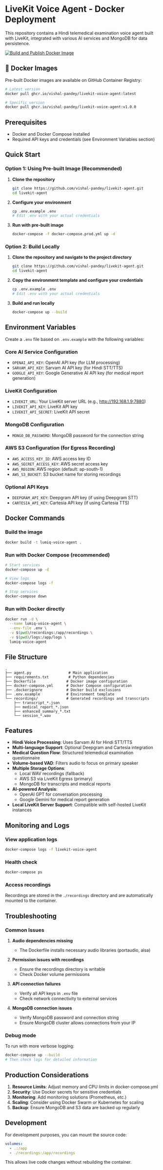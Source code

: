 # LiveKit Voice Agent - Docker Deployment

This repository contains a Hindi telemedical examination voice agent built with LiveKit, integrated with various AI services and MongoDB for data persistence.

[![Build and Publish Docker Image](https://github.com/vishal-pandey/livekit-agent/actions/workflows/build-image.yml/badge.svg)](https://github.com/vishal-pandey/livekit-agent/actions/workflows/build-image.yml)

## 🐳 Docker Images

Pre-built Docker images are available on GitHub Container Registry:

```bash
# Latest version
docker pull ghcr.io/vishal-pandey/livekit-voice-agent:latest

# Specific version
docker pull ghcr.io/vishal-pandey/livekit-voice-agent:v1.0.0
```

## Prerequisites

- Docker and Docker Compose installed
- Required API keys and credentials (see Environment Variables section)

## Quick Start

### Option 1: Using Pre-built Image (Recommended)

1. **Clone the repository**
   ```bash
   git clone https://github.com/vishal-pandey/livekit-agent.git
   cd livekit-agent
   ```

2. **Configure your environment**
   ```bash
   cp .env.example .env
   # Edit .env with your actual credentials
   ```

3. **Run with pre-built image**
   ```bash
   docker-compose -f docker-compose.prod.yml up -d
   ```

### Option 2: Build Locally

1. **Clone the repository and navigate to the project directory**
   ```bash
   git clone https://github.com/vishal-pandey/livekit-agent.git
   cd livekit-agent
   ```

2. **Copy the environment template and configure your credentials**
   ```bash
   cp .env.example .env
   # Edit .env with your actual credentials
   ```

3. **Build and run locally**
   ```bash
   docker-compose up --build
   ```

## Environment Variables

Create a `.env` file based on `.env.example` with the following variables:

### Core AI Service Configuration
- `OPENAI_API_KEY`: OpenAI API key (for LLM processing)
- `SARVAM_API_KEY`: Sarvam AI API key (for Hindi STT/TTS)
- `GOOGLE_API_KEY`: Google Generative AI API key (for medical report generation)

### LiveKit Configuration
- `LIVEKIT_URL`: Your LiveKit server URL (e.g., http://192.168.1.9:7880)
- `LIVEKIT_API_KEY`: LiveKit API key
- `LIVEKIT_API_SECRET`: LiveKit API secret

### MongoDB Configuration
- `MONGO_DB_PASSWORD`: MongoDB password for the connection string

### AWS S3 Configuration (for Egress Recording)
- `AWS_ACCESS_KEY_ID`: AWS access key ID
- `AWS_SECRET_ACCESS_KEY`: AWS secret access key
- `AWS_REGION`: AWS region (default: ap-south-1)
- `AWS_S3_BUCKET`: S3 bucket name for storing recordings

### Optional API Keys
- `DEEPGRAM_API_KEY`: Deepgram API key (if using Deepgram STT)
- `CARTESIA_API_KEY`: Cartesia API key (if using Cartesia TTS)

## Docker Commands

### Build the image
```bash
docker build -t lumiq-voice-agent .
```

### Run with Docker Compose (recommended)
```bash
# Start services
docker-compose up -d

# View logs
docker-compose logs -f

# Stop services
docker-compose down
```

### Run with Docker directly
```bash
docker run -d \
  --name lumiq-voice-agent \
  --env-file .env \
  -v $(pwd)/recordings:/app/recordings \
  -v $(pwd)/logs:/app/logs \
  lumiq-voice-agent
```

## File Structure

```
.
├── agent.py                 # Main application
├── requirements.txt         # Python dependencies
├── Dockerfile              # Docker image configuration
├── docker-compose.yml      # Docker Compose configuration
├── .dockerignore           # Docker build exclusions
├── .env.example            # Environment template
└── recordings/             # Generated recordings and transcripts
    ├── transcript_*.json
    ├── medical_report_*.json
    ├── enhanced_summary_*.txt
    └── session_*.wav
```

## Features

- **Hindi Voice Processing**: Uses Sarvam AI for Hindi STT/TTS
- **Multi-language Support**: Optional Deepgram and Cartesia integration
- **Medical Question Flow**: Structured telemedical examination questionnaire  
- **Volume-based VAD**: Filters audio to focus on primary speaker
- **Multiple Storage Options**: 
  - Local WAV recordings (fallback)
  - AWS S3 via LiveKit Egress (primary)
  - MongoDB for transcripts and medical reports
- **AI-powered Analysis**: 
  - OpenAI GPT for conversation processing
  - Google Gemini for medical report generation
- **Local LiveKit Server Support**: Compatible with self-hosted LiveKit instances

## Monitoring and Logs

### View application logs
```bash
docker-compose logs -f livekit-voice-agent
```

### Health check
```bash
docker-compose ps
```

### Access recordings
Recordings are stored in the `./recordings` directory and are automatically mounted to the container.

## Troubleshooting

### Common Issues

1. **Audio dependencies missing**
   - The Dockerfile installs necessary audio libraries (portaudio, alsa)

2. **Permission issues with recordings**
   - Ensure the recordings directory is writable
   - Check Docker volume permissions

3. **API connection failures**
   - Verify all API keys in `.env` file
   - Check network connectivity to external services

4. **MongoDB connection issues**
   - Verify MongoDB password and connection string
   - Ensure MongoDB cluster allows connections from your IP

### Debug mode
To run with more verbose logging:
```bash
docker-compose up --build
# Then check logs for detailed information
```

## Production Considerations

1. **Resource Limits**: Adjust memory and CPU limits in docker-compose.yml
2. **Security**: Use Docker secrets for sensitive credentials
3. **Monitoring**: Add monitoring solutions (Prometheus, etc.)
4. **Scaling**: Consider using Docker Swarm or Kubernetes for scaling
5. **Backup**: Ensure MongoDB and S3 data are backed up regularly

## Development

For development purposes, you can mount the source code:
```yaml
volumes:
  - .:/app
  - ./recordings:/app/recordings
```

This allows live code changes without rebuilding the container.
